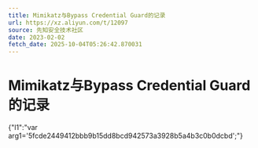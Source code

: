 ```yaml
---
title: Mimikatz与Bypass Credential Guard的记录
url: https://xz.aliyun.com/t/12097
source: 先知安全技术社区
date: 2023-02-02
fetch_date: 2025-10-04T05:26:42.870031
---
```


# Mimikatz与Bypass Credential Guard的记录

{"l1":"var arg1='5fcde2449412bbb9b15dd8bcd942573a3928b5a4b3c0b0dcbd';"}
